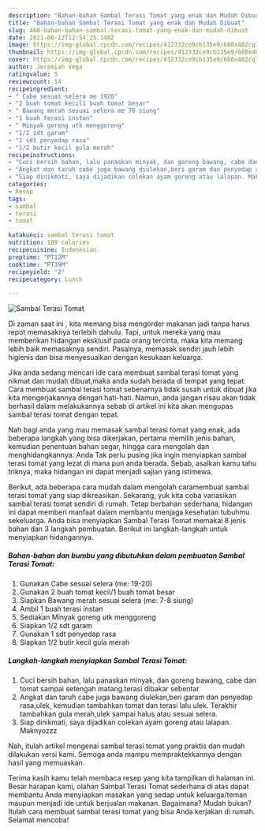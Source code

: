 ```yaml
---
description: "Bahan-bahan Sambal Terasi Tomat yang enak dan Mudah Dibuat"
title: "Bahan-bahan Sambal Terasi Tomat yang enak dan Mudah Dibuat"
slug: 460-bahan-bahan-sambal-terasi-tomat-yang-enak-dan-mudah-dibuat
date: 2021-06-12T12:54:25.148Z
image: https://img-global.cpcdn.com/recipes/412332ce9cb135e9/680x482cq70/sambal-terasi-tomat-foto-resep-utama.jpg
thumbnail: https://img-global.cpcdn.com/recipes/412332ce9cb135e9/680x482cq70/sambal-terasi-tomat-foto-resep-utama.jpg
cover: https://img-global.cpcdn.com/recipes/412332ce9cb135e9/680x482cq70/sambal-terasi-tomat-foto-resep-utama.jpg
author: Jeremiah Vega
ratingvalue: 5
reviewcount: 14
recipeingredient:
- " Cabe sesuai selera me 1920"
- "2 buah tomat kecil1 buah tomat besar"
- " Bawang merah sesuai selera me 78 siung"
- "1 buah terasi instan"
- " Minyak goreng utk menggoreng"
- "1/2 sdt garam"
- "1 sdt penyedap rasa"
- "1/2 butir kecil gula merah"
recipeinstructions:
- "Cuci bersih bahan, lalu panaskan minyak, dan goreng bawang, cabe dan tomat sampai setengah matang.terasi dibakar sebentar"
- "Angkat dan taruh cabe juga bawang diulekan,beri garam dan penyedap rasa,ulek, kemudian tambahkan tomat dan terasi lalu ulek. Terakhir tambahkan gula merah,ulek sampai halus atau sesuai selera."
- "Siap dinikmati, saya dijadikan colekan ayam goreng atau lalapan. Maknyozzz"
categories:
- Resep
tags:
- sambal
- terasi
- tomat

katakunci: sambal terasi tomat 
nutrition: 109 calories
recipecuisine: Indonesian
preptime: "PT12M"
cooktime: "PT39M"
recipeyield: "2"
recipecategory: Lunch

---
```



![Sambal Terasi Tomat](https://img-global.cpcdn.com/recipes/412332ce9cb135e9/680x482cq70/sambal-terasi-tomat-foto-resep-utama.jpg)

Di zaman  saat ini , kita memang bisa mengorder makanan jadi tanpa harus repot memasaknya terlebih dahulu. Tapi, untuk mereka yang mau memberikan hidangan eksklusif pada orang tercinta, maka kita memang lebih baik memasaknya sendiri. Pasalnya, memasak sendiri jauh lebih higienis dan bisa menyesuaikan dengan kesukaan keluarga.

Jika anda sedang mencari ide cara membuat sambal terasi tomat yang nikmat dan mudah dibuat,maka anda sudah berada di tempat yang tepat. Cara membuat sambal terasi tomat  sebenarnya tidak susah untuk dibuat jika kita mengerjakannya dengan hati-hati. Namun, anda jangan risau akan tidak berhasil dalam melakukannya 
sebab di artikel ini kita akan mengupas sambal terasi tomat dengan tepat.  



Nah bagi anda yang mau memasak sambal terasi tomat yang enak, ada beberapa langkah yang bisa dikerjakan, pertama memilih jenis bahan, kemudian penentuan bahan segar, hingga cara mengolah dan menghidangkannya. Anda Tak perlu pusing jika ingin menyiapkan sambal terasi tomat yang lezat di mana pun anda berada. Sebab, asalkan kamu  tahu triknya, maka hidangan ini dapat menjadi sajian yang istimewa.

Berikut, ada beberapa cara mudah dalam mengolah caramembuat sambal terasi tomat yang siap dikreasikan. Sekarang, yuk kita coba variasikan sambal terasi tomat sendiri di rumah. Tetap berbahan sederhana, hidangan ini dapat memberi manfaat dalam membantu menjaga kesehatan tubuhmu sekeluarga. Anda bisa menyiapkan Sambal Terasi Tomat memakai 8 jenis bahan dan 3 langkah pembuatan. Berikut ini langkah-langkah untuk menyiapkan hidangannya.

<!--inarticleads1-->

##### Bahan-bahan dan bumbu yang dibutuhkan dalam pembuatan Sambal Terasi Tomat:

1. Gunakan  Cabe sesuai selera (me: 19-20)
1. Gunakan 2 buah tomat kecil/1 buah tomat besar
1. Siapkan  Bawang merah sesuai selera (me: 7-8 siung)
1. Ambil 1 buah terasi instan
1. Sediakan  Minyak goreng utk menggoreng
1. Siapkan 1/2 sdt garam
1. Gunakan 1 sdt penyedap rasa
1. Siapkan 1/2 butir kecil gula merah




<!--inarticleads2-->

##### Langkah-langkah menyiapkan Sambal Terasi Tomat:

1. Cuci bersih bahan, lalu panaskan minyak, dan goreng bawang, cabe dan tomat sampai setengah matang.terasi dibakar sebentar
1. Angkat dan taruh cabe juga bawang diulekan,beri garam dan penyedap rasa,ulek, kemudian tambahkan tomat dan terasi lalu ulek. Terakhir tambahkan gula merah,ulek sampai halus atau sesuai selera.
1. Siap dinikmati, saya dijadikan colekan ayam goreng atau lalapan. Maknyozzz




Nah, itulah artikel mengenai  sambal terasi tomat  yang praktis dan mudah dilakukan versi kami. Semoga anda mampu mempraktekkannya dengan hasil yang memuaskan. 

Terima kasih kamu telah membaca resep yang kita tampilkan di halaman ini. Besar harapan kami, olahan  Sambal Terasi Tomat sederhana di atas dapat membantu Anda menyiapkan masakan yang sedap untuk keluarga/teman maupun menjadi ide untuk berjualan makanan. Bagaimana? Mudah bukan? Itulah cara membuat sambal terasi tomat yang bisa Anda kerjakan di rumah. Selamat mencoba!

